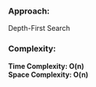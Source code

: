 ### Approach:
Depth-First Search
​
### Complexity:
**Time Complexity: O(n)**\
**Space Complexity: O(n)**